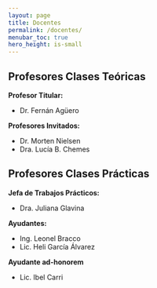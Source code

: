 ```yaml
---
layout: page
title: Docentes
permalink: /docentes/
menubar_toc: true
hero_height: is-small
---
```


## Profesores Clases Teóricas

**Profesor Titular:** 
* Dr. Fernán Agüero

**Profesores Invitados:**
* Dr. Morten Nielsen
* Dra. Lucía B. Chemes

## Profesores Clases Prácticas

**Jefa de Trabajos Prácticos:** 
* Dra. Juliana Glavina

**Ayudantes:**
* Ing. Leonel Bracco
* Lic. Heli García Álvarez

**Ayudante ad-honorem**
* Lic. Ibel Carri
